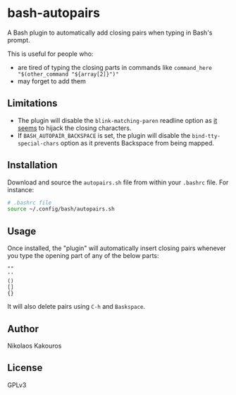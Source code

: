 # bash-autopairs
A Bash plugin to automatically add closing pairs when typing in Bash's prompt.

This is useful for people who:
- are tired of typing the closing parts in commands like `command_here "$(other_command "${array[2]}")"`
- may forget to add them

## Limitations
- The plugin will disable the `blink-matching-paren` readline option as [it
  seems](https://lists.gnu.org/archive/html/bug-bash/2019-11/msg00044.html) to
  hijack the closing characters.
- If `BASH_AUTOPAIR_BACKSPACE` is set, the plugin will disable the
  `bind-tty-special-chars` option as it prevents Backspace from being mapped.


## Installation
Download and source the `autopairs.sh` file from within your `.bashrc` file. For
instance:

```bash
# .bashrc file
source ~/.config/bash/autopairs.sh
```

## Usage
Once installed, the "plugin" will automatically insert closing pairs whenever you type the opening part of any of the below parts:

```
""
''
()
[]
{}
```

It will also delete pairs using `C-h` and `Baskspace`.

## Author
Nikolaos Kakouros

## License
GPLv3
